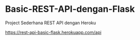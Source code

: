 # Basic-REST-API-dengan-Flask
Project Sederhana REST API dengan Heroku

https://rest-api-basic-flask.herokuapp.com/api

